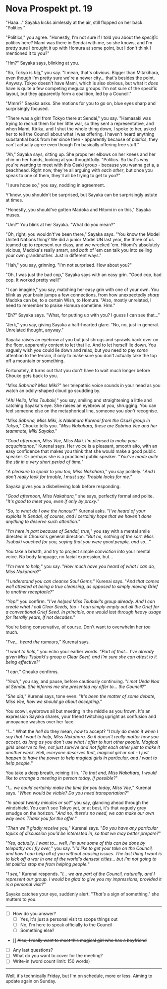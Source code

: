 # Nova Prospekt pt. 19

"Haaa..." Sayaka kicks aimlessly at the air, still flopped on her back. "Politics."

"Politics," you agree. "Honestly, I'm not sure if I told you about the *specific* politics here? Mami was there in Sendai with me, so she knows, and I'm pretty sure I brought it up with Homura at some point, but I don't think I mentioned it to you?"

"Hm?" Sayaka says, blinking at you.

"So, Tokyo is *big*," you say. "I mean, that's obvious. Bigger than Mitakihara, even though I'm pretty sure we're a newer city... that's besides the point. Anyway. Tokyo doesn't have Mami, which is also obvious, but what it *does* have is quite a few competing meguca groups. I'm not sure of the specific layout, but they apparently form a coalition, led by a Council."

"Mmm?" Sayaka asks. She motions for you to go on, blue eyes sharp and surprisingly focused.

"There was a girl from Tokyo there at Sendai," you say. "Hamasaki was trying to recruit them for her little war, so they sent a representative, and when Mami, Kirika, and I shut the whole thing down, I spoke to her, asked her to tell the Council about what I was offering. I haven't heard anything substantial back from her since then - apparently because of *politics*, they can't actually agree even though I'm basically offering free stuff."

"Ah," Sayaka says, sitting up. She props her elbows on her knees and her chin on her hands, looking at you thoughtfully. "Politics. So that's why you're wanting to meet with this Osaki group - because you wanna get a, a beachhead. Right now, they're all arguing with *each other*, but once you speak to one of them, they'll all be trying to get to *you*?"

"I sure hope so," you say, nodding in agreement.

Y'know, you shouldn't be surprised, but Sayaka can be surprisingly astute at times.

"Honestly, you should've gotten Madoka and Hitomi in on this," Sayaka muses.

"Um?" You blink at her Sayaka. "What do you mean?"

"Oh, right, you wouldn't've been there," Sayaka says. "You know the Model United Nations thing? We did a junior Model UN last year, the three of us teamed up to represent our class, and we wrecked 'em. Hitomi's absolutely vicious, Madoka's really smart, and *both* of 'em can talk you into selling your own grandmother. Just in different ways."

"Hah," you say, grinning. "I'm not surprised. How about you?"

"Oh, I was just the bad cop," Sayaka says with an easy grin. "Good cop, bad cop. It worked pretty well!"

"I can imagine," you say, matching her easy grin with one of your own. You blink as your brain jumps a few connections, from how unexpectedly *sharp* Madoka can be, to a certain Wish, to Homura. "Also, mostly unrelated, I need to remember to praise Homura sometime. Hrm."

"Eh?" Sayaka says. "What, for putting up with you? I guess I can see that..."

"Jerk," you say, giving Sayaka a half-hearted glare. "No, no, just in general. Unrelated thought, anyway."

Sayaka raises an eyebrow at you but just shrugs and sprawls back over on the floor, apparently content to let that lie. And to let herself lie down. You vaguely wish you could lie down and relax, but you need to pay *some* attention to the terrain, if only to make sure you don't actually take the top off a mountain or something.

Fortunately, it turns out that you don't have to wait much longer before Chouko gets back to you.

"*Miss Sabrina? Miss Miki?*" her telepathic voice sounds in your head as you watch an oddly-shaped cloud go scudding by.

"*Ah! Hello, Miss Tsubaki,*" you say, smiling and straightening a little and catching Sayaka's eye. She raises an eyebrow at you, shrugging. You can feel someone else on the metaphorical line, someone you *don't* recognise.

"*Miss Sabrina, Miss Miki, is Nakahara Kurenai from the Osaki group in Tokyo,*" Chouko tells you. "*Miss Nakahara, these are Sabrina Vee and her teammate, Miki Sayaka.*"

"*Good afternoon, Miss Vee, Miss Miki, I'm pleased to make your acquaintance,*" Kurenai says. Her voice is a pleasant, smooth alto, with an easy confidence that makes you think that she would make a good public speaker. Or perhaps she *is* a practiced public speaker. "*You've made quite the stir in a very short period of time.*"

"*A pleasure to speak to you too, Miss Nakahara,*" you say politely. "*And I don't really look for trouble, I must say. Trouble looks for me.*"

Sayaka gives you a disbelieving look before responding.

"*Good afternoon, Miss Nakahara,*" she says, perfectly formal and polite. "*It's good to meet you, even if only by proxy.*"

"*So, to what do I owe the honour?*" Kurenai asks. "*I've heard of your exploits in Sendai, of course, and I certainly hope that we haven't done anything to deserve such attention.*"

"*I'm here in part because of Sendai, true,*" you say with a mental smile directed in Chouko's general direction. "*But no, nothing of the sort. Miss Tsubaki vouched for you, saying that you were good people, and so...*"

You take a breath, and try to project simple *conviction* into your mental voice. No body language, no facial expression, but...

"*I'm here to *help*,*" you say. "*How much have you heard of what I can do, Miss Nakahara?*"

"*I understand you can cleanse Soul Gems,*" Kurenai says. "*And that comes well attested at being a *true* cleansing, as opposed to simply moving Grief to another receptacle?*"

"*Yep!*" you confirm. "*I've helped Miss Tsubaki's group already. And I can create what I call Clear Seeds, too - I can simply empty out *all* the Grief for a conventional Grief Seed. In principle, one would last through heavy usage for literally years, if not decades.*"

You're being conservative, of course. Don't want to overwhelm her *too* much.

"*I've... heard the rumours,*" Kurenai says.

"*I want to help,*" you echo your earlier words. "*Part of that... I've already given Miss Tsubaki's group a Clear Seed, and I'm sure she can attest to it being effective?*"

"*I can,*" Chouko confirms.

"*Yeah,*" you say, and pause, before cautiously continuing. "*I met Ueda Noa at Sendai. She informs me she presented my offer to... the Council?*"

"*She did,*" Kurenai says, tone even. "*It's been the matter of some debate, Miss Vee, how we should go about accepting.*"

You scowl, eyebrows all but meeting in the middle as you frown. It's an expression Sayaka shares, your friend twitching upright as confusion and annoyance washes over her face.

"*I...*" What the *hell* do they mean, *how* to accept? "*I truly *do* mean it when I say that I want to help, Miss Nakahara. So it doesn't really matter how you accept, as long as you don't use what I offer to *hurt* other people. Magical girls deserve to *live*, not just *survive* and not fight *each other* just to make it another week. Hell, *everyone* deserves that, magical girl or not - I just happen to have the power to help magical girls in particular, and I *want* to help people.*"

You take a deep breath, reining it in. "*To that end, Miss Nakahara, I would like to arrange a meeting in person today, if possible?*"

"*I... we could certainly make the time for you today, Miss Vee,*" Kurenai says. "*When would be viable? Do you need transportation?*"

"*In about twenty minutes or so?*" you say, glancing ahead through the windshield. You can't see Tokyo yet, or at best, it's that vaguely grey smudge on the horizon. "*And no, there's no need, we can make our own way over. Thank you for the offer.*"

"*Then we'll gladly receive you,*" Kurenai says. "*Do you have any particular topics of discussion you'd be interested in, so that we may better prepare?*"

"*Yes, actually. I want to... well, I'm sure some of this can be done by telepathy as I fly over,*" you say. "*I'd like to get your take on the Council, and how I *can* help all of you without causing issues. The last thing I want is to kick off a war in one of the world's densest cities... but I'm not going to let *politics* stop me from helping people.*"

"*I see,*" Kurenai responds. "*I... we are part of the Council, naturally, and I represent our group. I would be glad to give you my impressions, provided it is a personal visit?*"

Sayaka catches your eye, suddenly alert. "*That's* a sign of something," she mutters to you.

---

- [ ] How do you answer?
  - [ ] Yes, it's just a personal visit to scope things out
  - [ ] No, I'm here to speak officially to the Council
  - [ ] Something else?
- [] ~~Also, I really want to meet this magical girl who has a boyfriend~~
- [ ] Any last questions?
- [ ] What do you want to cover for the meeting?
- [ ] Write-in (word count limit: 150 words)

---

Well, it's technically Friday, but I'm on schedule, more or less. Aiming to update again on Sunday.
